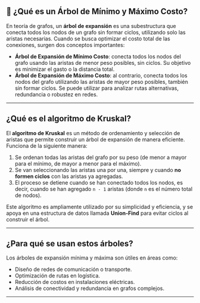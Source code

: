 ## 🌳 ¿Qué es un Árbol de Mínimo y Máximo Costo?

En teoría de grafos, un **árbol de expansión** es una subestructura que conecta todos los nodos de un grafo sin formar ciclos, utilizando solo las aristas necesarias. Cuando se busca optimizar el costo total de las conexiones, surgen dos conceptos importantes:

- **Árbol de Expansión de Mínimo Costo**: conecta todos los nodos del grafo usando las aristas de menor peso posibles, sin ciclos. Su objetivo es minimizar el gasto o la distancia total.
- **Árbol de Expansión de Máximo Costo**: al contrario, conecta todos los nodos del grafo utilizando las aristas de mayor peso posibles, también sin formar ciclos. Se puede utilizar para analizar rutas alternativas, redundancia o robustez en redes.

---

## ¿Qué es el algoritmo de Kruskal?

El **algoritmo de Kruskal** es un método de ordenamiento y selección de aristas que permite construir un árbol de expansión de manera eficiente. Funciona de la siguiente manera:

1. Se ordenan todas las aristas del grafo por su peso (de menor a mayor para el mínimo, de mayor a menor para el máximo).
2. Se van seleccionando las aristas una por una, siempre y cuando **no formen ciclos** con las aristas ya agregadas.
3. El proceso se detiene cuando se han conectado todos los nodos, es decir, cuando se han agregado `n - 1` aristas (donde `n` es el número total de nodos).

Este algoritmo es ampliamente utilizado por su simplicidad y eficiencia, y se apoya en una estructura de datos llamada **Union-Find** para evitar ciclos al construir el árbol.

---

## ¿Para qué se usan estos árboles?

Los árboles de expansión mínima y máxima son útiles en áreas como:

- Diseño de redes de comunicación o transporte.
- Optimización de rutas en logística.
- Reducción de costos en instalaciones eléctricas.
- Análisis de conectividad y redundancia en grafos complejos.

---
